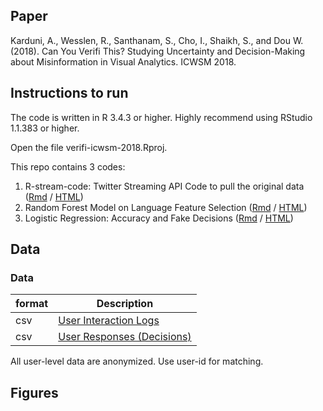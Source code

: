 ## Paper

Karduni, A., Wesslen, R., Santhanam, S., Cho, I., Shaikh, S., and Dou W. (2018). Can You Verifi This? Studying Uncertainty and Decision-Making about  Misinformation in Visual Analytics. ICWSM 2018.


## Instructions to run

The code is written in R 3.4.3 or higher. Highly recommend using RStudio 1.1.383 or higher.

Open the file verifi-icwsm-2018.Rproj.

This repo contains 3 codes:
1) R-stream-code: Twitter Streaming API Code to pull the original data ([Rmd](./02-linguistic-features.Rmd) / [HTML](https://htmlpreview.github.io/?https://github.com/wesslen/verifi-icwsm-2018/blob/master/02-linguistic-features.html))
2) Random Forest Model on Language Feature Selection ([Rmd](./02-linguistic-features.Rmd) / [HTML](https://htmlpreview.github.io/?https://github.com/wesslen/verifi-icwsm-2018/blob/master/02-linguistic-features.html))
3) Logistic Regression: Accuracy and Fake Decisions ([Rmd](./03-logistic-regression.Rmd) / [HTML](https://htmlpreview.github.io/?https://github.com/wesslen/verifi-icwsm-2018/blob/master/03-logistic-regression.html))

## Data 

### Data

| format | Description            |
| ------ | ---------------------- |
| csv    | [User Interaction Logs](./data/userLogs.csv) |
| csv    | [User Responses (Decisions)](./data/userForms.csv) |

All user-level data are anonymized. Use user-id for matching.

## Figures



